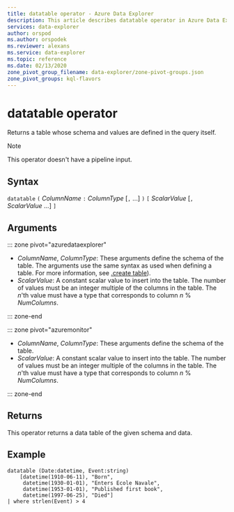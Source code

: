 ```yaml
---
title: datatable operator - Azure Data Explorer
description: This article describes datatable operator in Azure Data Explorer.
services: data-explorer
author: orspod
ms.author: orspodek
ms.reviewer: alexans
ms.service: data-explorer
ms.topic: reference
ms.date: 02/13/2020
zone_pivot_group_filename: data-explorer/zone-pivot-groups.json
zone_pivot_groups: kql-flavors
---
```

# datatable operator

Returns a table whose schema and values are defined in the query itself.

> [!NOTE]
> This operator doesn't have a pipeline input.

## Syntax

`datatable` `(` *ColumnName* `:` *ColumnType* [`,` ...] `)` `[` *ScalarValue* [`,` *ScalarValue* ...] `]`

## Arguments

::: zone pivot="azuredataexplorer"

* *ColumnName*, *ColumnType*: These arguments define the schema of the table. The arguments use the same syntax as used when defining a table.
  For more information, see [.create table](../management/create-table-command.md)).
* *ScalarValue*: A constant scalar value to insert into the table. The number of values
  must be an integer multiple of the columns in the table. The *n*'th value
  must have a type that corresponds to column *n* % *NumColumns*.

::: zone-end

::: zone pivot="azuremonitor"

* *ColumnName*, *ColumnType*: These arguments define the schema of the table.
* *ScalarValue*: A constant scalar value to insert into the table. The number of values
  must be an integer multiple of the columns in the table. The *n*'th value
  must have a type that corresponds to column *n* % *NumColumns*.

::: zone-end

## Returns

This operator returns a data table of the given schema and data.

## Example

```kusto
datatable (Date:datetime, Event:string)
    [datetime(1910-06-11), "Born",
     datetime(1930-01-01), "Enters Ecole Navale",
     datetime(1953-01-01), "Published first book",
     datetime(1997-06-25), "Died"]
| where strlen(Event) > 4
```
